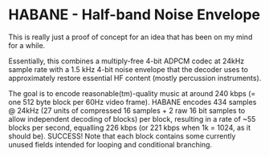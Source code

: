# HABANE - **Ha**lf-**ba**nd **N**oise **E**nvelope

This is really just a proof of concept for an idea that has been on my mind for a while.

Essentially, this combines a multiply-free 4-bit ADPCM codec at 24kHz sample rate with a 1.5 kHz 4-bit noise envelope that the decoder uses to approximately restore essential HF content (mostly percussion instruments). 

The goal is to encode reasonable(tm)-quality music at around 240 kbps (= one 512 byte block per 60Hz video frame). HABANE encodes 434 samples @ 24kHz (27 units of compressed 16 samples + 2 raw 16 bit samples to allow independent decoding of blocks) per block, resulting in a rate of ~55 blocks per second, equalling 226 kbps (or 221 kbps when 1k = 1024, as it should be). SUCCESS! Note that each block contains some currently unused fields intended for looping and conditional branching.

